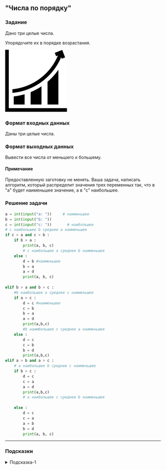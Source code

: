 ## "Числа по порядку"

### Задание

Дано три целые числа. 

Упорядочите их в порядке возрастания.

![up](img/up.png)

### Формат входных данных

Даны три целые числа.

### Формат выходных данных

Вывести все числа от меньшего к большему.

#### Примечание

Предоставленную заготовку не менять. Ваша задача, написать алгоритм, который распределит значения трех переменных так, что в "a" будет наименьшее значение, а в "c" наибольшее.

### Решение задачи

```python
a = int(input("a: "))     # наименьшее
b = int(input("b: "))
c = int(input("c: "))       # наибольшее
# с наибольшее b среднее a наименьшее
if c > a and c > b :
    if b > a :
        print(a, b, c)
        # с наибольшее а среднее b наименьшее
    else :
        d = b #наименьшее
        b = a
        a = d
        print(a, b, c)

elif b > a and b > c :
    #b наибольшее а среднее с наименьшее
    if a > c :
        d = c #наименьшее
        c = b
        b = a
        a = d
        print(a,b,c)
        #b наимбольшее с среднее а наименьшее
    else :
        d = c
        c = b
        b = d
        print(a,b,c)
elif a > b and a > c :
    # а наибольшее b среднее с наименьшее
    if b > c :
        d = c
        c = a
        a = d
        print(a,b,c)
        # а наибольшее с среднее b наименьшее

    else :
        d = c
        c = a
        a = b
        b = d
        print(a, b, c)

```

---

### Подсказки

<details>
<summary>Подсказка-1</summary>
Вспомните про задачу "поменять значения переменных местами".
</details>
